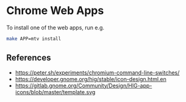 Chrome Web Apps
===============

To install one of the web apps, run e.g.

```bash
make APP=mtv install
```

## References

* <https://peter.sh/experiments/chromium-command-line-switches/>
* <https://developer.gnome.org/hig/stable/icon-design.html.en>
* <https://gitlab.gnome.org/Community/Design/HIG-app-icons/blob/master/template.svg>
